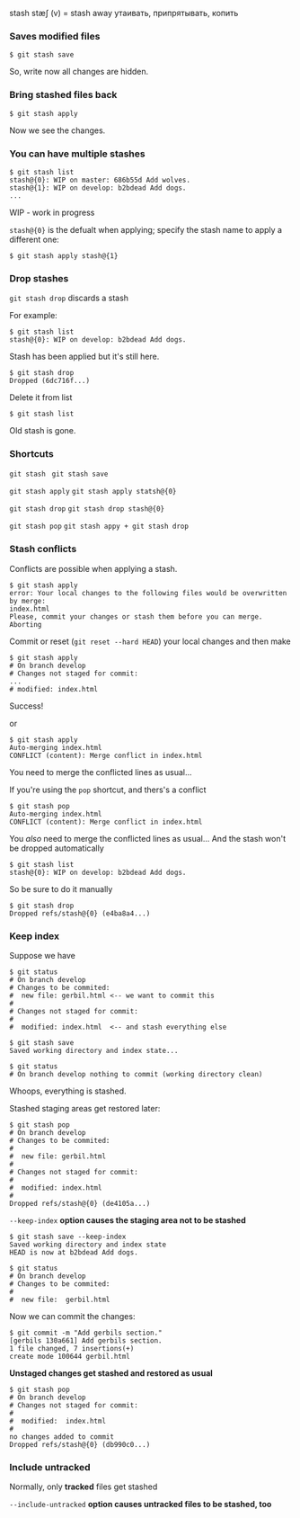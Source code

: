 stash stæʃ (v)  = stash away утаивать, припрятывать, копить

### Saves modified files
```
$ git stash save
```
So, write now all changes are hidden.

### Bring stashed files back

```
$ git stash apply
```
Now we see the changes.

### You can have multiple stashes

```
$ git stash list
stash@{0}: WIP on master: 686b55d Add wolves.
stash@{1}: WIP on develop: b2bdead Add dogs.
...
```

WIP - work in progress

`stash@{0}` is the defualt when applying; specify the stash name to apply a different one:

```
$ git stash apply stash@{1}
```

### Drop stashes

`git stash drop` discards a stash

For example:

```
$ git stash list
stash@{0}: WIP on develop: b2bdead Add dogs.
```
Stash has been applied but it's still here.

```
$ git stash drop
Dropped (6dc716f...)
``` 
Delete it from list

```
$ git stash list
```

Old stash is gone.

### Shortcuts

``
git stash 
``
``
git stash save
``

``
git stash apply
``
``
git stash apply statsh@{0}
``

``
git stash drop
``
``
git stash drop stash@{0}
``

``
git stash pop
``
``
git stash appy +
git stash drop
``

### Stash conflicts

Conflicts are possible when applying a stash.
```
$ git stash apply
error: Your local changes to the following files would be overwritten by merge:
index.html
Please, commit your changes or stash them before you can merge.
Aborting
```

Commit or reset (`git reset --hard HEAD`) your local changes and then make 
```
$ git stash apply
# On branch develop
# Changes not staged for commit:
...
# modified: index.html
```
Success!

or
```
$ git stash apply
Auto-merging index.html
CONFLICT (content): Merge conflict in index.html
```
You need to merge the conflicted lines as usual...

If you're using the `pop` shortcut, and thers's a conflict
```
$ git stash pop
Auto-merging index.html
CONFLICT (content): Merge conflict in index.html
```
You _also_ need to merge the conflicted lines as usual...
And the stash won't be dropped automatically
```
$ git stash list
stash@{0}: WIP on develop: b2bdead Add dogs.
```
So be sure to do it manually
```
$ git stash drop
Dropped refs/stash@{0} (e4ba8a4...)
```
### Keep index

Suppose we have
```
$ git status
# On branch develop
# Changes to be commited:
#  new file: gerbil.html <-- we want to commit this
#
# Changes not staged for commit:
#
#  modified: index.html  <-- and stash everything else
```
```
$ git stash save
Saved working directory and index state...
```
```
$ git status
# On branch develop nothing to commit (working directory clean)
```
Whoops, everything is stashed.

Stashed staging areas get restored later:
```
$ git stash pop
# On branch develop
# Changes to be commited:
#
#  new file: gerbil.html
#
# Changes not staged for commit:
#
#  modified: index.html
#
Dropped refs/stash@{0} (de4105a...)
```
`--keep-index` **option causes the staging area not to be stashed** 
```
$ git stash save --keep-index
Saved working directory and index state
HEAD is now at b2bdead Add dogs.
```
```
$ git status
# On branch develop
# Changes to be commited:
#
#  new file:  gerbil.html
```
Now we can commit the changes:
```
$ git commit -m "Add gerbils section."
[gerbils 130a661] Add gerbils section.
1 file changed, 7 insertions(+)
create mode 100644 gerbil.html
```
**Unstaged changes get stashed and restored as usual**
```
$ git stash pop
# On branch develop
# Changes not staged for commit:
#
#  modified:  index.html
#
no changes added to commit
Dropped refs/stash@{0} (db990c0...)
```
### Include untracked 
Normally, only **tracked** files get stashed

`--include-untracked` **option causes untracked files to be stashed, too**






